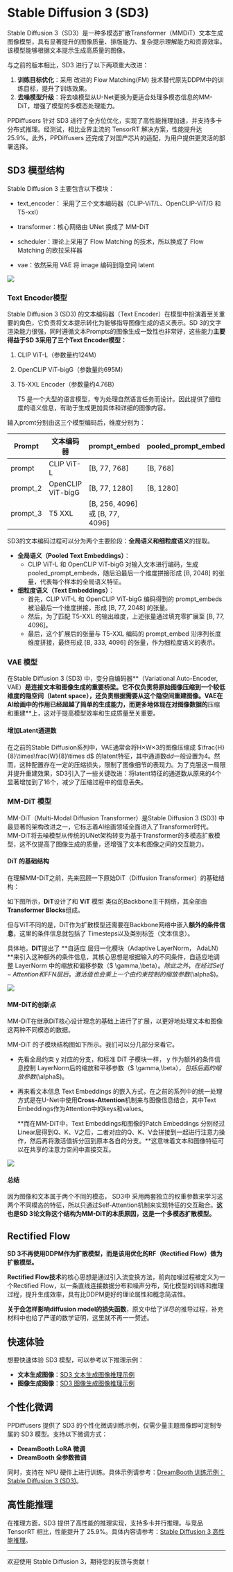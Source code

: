 # Stable Diffusion 3 (SD3)

Stable Diffusion 3（SD3）是一种多模态扩散Transformer（MMDiT）文本生成图像模型，具有显著提升的图像质量、排版能力、复杂提示理解能力和资源效率。该模型能够根据文本提示生成高质量的图像。

与之前的版本相比，SD3 进行了以下两项重大改进：

1. **训练目标优化**：采用 改进的 Flow Matching(FM) 技术替代原先DDPM中的训练目标，提升了训练效果。
2. **去噪模型升级**：将去噪模型从U-Net更换为更适合处理多模态信息的MM-DiT，增强了模型的多模态处理能力。

PPDiffusers 针对 SD3 进行了全方位优化，实现了高性能推理加速，并支持多卡分布式推理。经测试，相比业界主流的 TensorRT 解决方案，性能提升达 25.9%。此外，PPDiffusers 还完成了对国产芯片的适配，为用户提供更灵活的部署选择。

## SD3 模型结构

Stable Diffusion 3 主要包含以下模块：

- text_encoder： 采用了三个文本编码器（CLIP-ViT/L、OpenCLIP-ViT/G 和 T5-xxl）

- transformer：核心网络由 UNet 换成了 MM-DiT
- scheduler：理论上采用了 Flow Matching 的技术，所以换成了 Flow Matching 的欧拉采样器
- vae：依然采用 VAE 将 image 编码到隐空间 latent

<img src="images/sd3-3.png">

### Text Encoder模型

Stable Diffusion 3 (SD3) 的文本编码器（Text Encoder）在模型中扮演着至关重要的角色，它负责将文本提示转化为能够指导图像生成的语义表示。SD 3的文字渲染能力很强，同时遵循文本Prompts的图像生成一致性也非常好，这些能力**主要得益于SD 3采用了三个Text Encoder模型：**

1. CLIP ViT-L（参数量约124M）

2. OpenCLIP ViT-bigG（参数量约695M）

3. T5-XXL Encoder（参数量约4.76B）

   T5 是一个大型的语言模型，专为处理自然语言任务而设计。因此提供了细粒度的语义信息，有助于生成更加具体和详细的图像内容。

输入promt分别由这三个模型编码后，维度分别为：

| Prompt   | 文本编码器        | prompt_embed                    | pooled_prompt_embed |
| -------- | ----------------- | ------------------------------- | ------------------- |
| prompt   | CLIP ViT-L        | [B, 77, 768]                    | [B, 768]            |
| prompt_2 | OpenCLIP ViT-bigG | [B, 77, 1280]                   | [B, 1280]           |
| prompt_3 | T5 XXL            | [B, 256, 4096] 或 [B, 77, 4096] |                     |

SD3的文本编码过程可以分为两个主要阶段：**全局语义和细粒度语义**的提取。

- **全局语义（Pooled Text Embeddings）**：
  - CLIP ViT-L 和 OpenCLIP ViT-bigG 对输入文本进行编码，生成pooled_prompt_embeds，随后沿最后一个维度拼接形成 [B, 2048] 的张量，代表每个样本的全局语义特征。
- **细粒度语义（Text Embeddings）**：
  - 首先，CLIP ViT-L 和 OpenCLIP ViT-bigG 编码得到的 prompt_embeds 被沿最后一个维度拼接，形成 [B, 77, 2048] 的张量。
  - 然后，为了匹配 T5-XXL 的输出维度，上述张量通过填充零扩展至 [B, 77, 4096]。
  - 最后，这个扩展后的张量与 T5-XXL 编码的 prompt_embed 沿序列长度维度拼接，最终形成 [B, 333, 4096] 的张量，作为细粒度语义的表示。

### VAE 模型

在Stable Diffusion 3 (SD3) 中，变分自编码器**（Variational Auto-Encoder, VAE）**是连接文本和图像生成的重要桥梁。它不仅负责将原始图像压缩到一个较低维度的隐空间（latent space），还负责根据需要从这个隐空间重建图像。VAE在AI绘画中的作用已经超越了简单的生成能力，而更多地体现在对图像数据的**压缩和重建**上，这对于提高模型效率和生成质量至关重要。

#### 增加Latent通道数

在之前的Stable Diffusion系列中，VAE通常会将H×W×3的图像压缩成 $\frac{H}{8}\times\frac{W}{8}\times d$ 的latent特征，其中通道数d*d*一般设置为4。然而，这种配置存在一定的压缩损失，限制了图像细节的表现力。为了克服这一局限并提升重建效果，SD3引入了一些关键改进：将latent特征的通道数从原来的4个显著增加到了16个，减少了压缩过程中的信息丢失。

### MM-DiT 模型

MM-DiT（Multi-Modal Diffusion Transformer）是Stable Diffusion 3 (SD3) 中最显著的架构改进之一，它标志着AI绘画领域全面进入了Transformer时代。MM-DiT将去噪模型从传统的UNet架构转变为基于Transformer的多模态扩散模型，这不仅提高了图像生成的质量，还增强了文本和图像之间的交互能力。

#### DiT 的基础结构

在理解MM-DiT之前，先来回顾一下原始DiT（Diffusion Transformer）的基础结构：

如下图所示，**DiT**设计了和 **ViT** 模型 类似的Backbone主干网络，其全部由**Transformer Blocks**组成。

但与ViT不同的是，DiT作为扩散模型还需要在Backbone网络中嵌入**额外的条件信息**，这里的条件信息就包括了 Timesteps以及类别标签（文本信息）。

具体地，**DiT**提出了 **自适应 层归一化模块（Adaptive LayerNorm， AdaLN）**来引入这种额外的条件信息，其核心思想是根据输入的不同条件，自适应地调整 LayerNorm 中的缩放和偏移参数（$ \gamma,\beta$）。除此之外，在经过Self-Attention和FFN层后，激活值也会乘上一个由约束控制的缩放参数($\alpha$)。

<img src="images/sd3-2.png">

#### MM-DiT的创新点

MM-DiT在继承DiT核心设计理念的基础上进行了扩展，以更好地处理文本和图像这两种不同模态的数据。

 MM-DiT 的子模块结构图如下所示。我们可以分几部分来看它。

- 先看全局约束 y 对应的分支，和标准 DiT 子模块一样， y 作为额外的条件信息控制 LayerNorm后的缩放和平移参数（$ \gamma,\beta$），包括后面的缩放参数($\alpha$)。

- 再来看文本信息 Text Embeddings 的嵌入方式，在之前的系列中的统一处理方式是在U-Net中使用**Cross-Attention**机制来与图像信息结合，其中Text Embeddings作为Attention中的keys和values。

  **而在MM-DiT中，Text Embeddings和图像的Patch Embeddings 分别经过Linear层得到Q、K、V之后，二者对应的Q、K、V会拼接到一起进行注意力操作，然后再将激活值拆分回到原本各自的分支。**这意味着文本和图像特征可以在共享的注意力空间中直接交互。

<img src="images/sd3-4.png">



#### 总结

因为图像和文本属于两个不同的模态， SD3中 采用两套独立的权重参数来学习这两个不同模态的特征，所以只通过Self-Attention机制来实现特征的交互融合。**这也是SD 3论文称这个结构为MM-DiT的本质原因，这是一个多模态扩散模型。**

## Rectified Flow 

**SD 3不再使用DDPM作为扩散模型，而是该用优化的RF（Rectified Flow）做为扩散模型。**

**Rectified Flow技术**的核心思想是通过引入流变换方法，前向加噪过程被定义为一个Rectified Flow，以一条直线连接数据分布和噪声分布，简化模型的训练和推理过程，提升生成效率，具有比DDPM更好的理论属性和概念简洁性。

**关于会怎样影响diffusion model的损失函数**，原文中给了详尽的推导过程，补充材料中也给了严谨的数学证明，这里就不再一一赘述。

## 快速体验

想要快速体验 SD3 模型，可以参考以下推理示例：

- **文本生成图像**：[SD3 文本生成图像推理示例](https://github.com/PaddlePaddle/PaddleMIX/blob/develop/ppdiffusers/examples/inference/text_to_image_generation-stable_diffusion_3.py)
- **图像生成图像**：[SD3 图像生成图像推理示例](https://github.com/PaddlePaddle/PaddleMIX/blob/develop/ppdiffusers/examples/inference/image_to_image_text_guided_generation-stable_diffusion_3.py)

## 个性化微调

PPDiffusers 提供了 SD3 的个性化微调训练示例，仅需少量主题图像即可定制专属的 SD3 模型。支持以下微调方式：

- **DreamBooth LoRA 微调**
- **DreamBooth 全参数微调**

同时，支持在 NPU 硬件上进行训练。具体示例请参考：[DreamBooth 训练示例：Stable Diffusion 3 (SD3)](https://github.com/PaddlePaddle/PaddleMIX/blob/develop/ppdiffusers/examples/dreambooth/README_sd3.md)。

## 高性能推理

在推理方面，SD3 提供了高性能的推理实现，支持多卡并行推理。与竞品 TensorRT 相比，性能提升了 25.9%。具体内容请参考：[Stable Diffusion 3 高性能推理](https://github.com/PaddlePaddle/PaddleMIX/tree/develop/ppdiffusers/deploy/sd3)。

---

欢迎使用 Stable Diffusion 3，期待您的反馈与贡献！